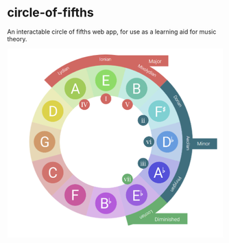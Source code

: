 # circle-of-fifths
An interactable circle of fifths web app, for use as a learning aid for music theory.

![App Screenshot](https://github.com/SHolleworth/circle-of-fifths/blob/main/screenshots/circle.png)
